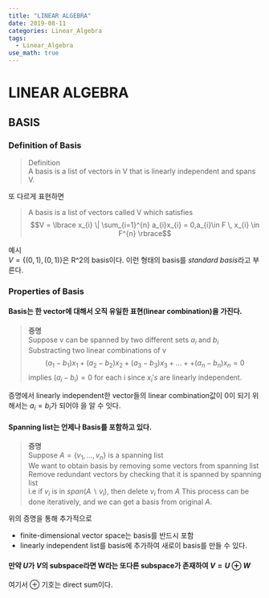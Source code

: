 ```yaml
---
title: "LINEAR ALGEBRA"
date: 2019-08-11
categories: Linear_Algebra
tags:
  - Linear_Algebra
use_math: true
---
```

# LINEAR ALGEBRA

## BASIS

### Definition of Basis

  >Definition<br>
  >A basis is a list of vectors in V that is linearly independent and spans V.

  또 다르게 표현하면<br>

  >A basis is a list of vectors called V which satisfies
  > $$V = \lbrace x_{i} \| \sum_{i=1}^{n} a_{i}x_{i} = 0,a_{i}\in F \, x_{i} \in F^{n} \rbrace$$


  예시<br>
  $V = \lbrace(0,1),(0,1)\rbrace$은 R^2의 basis이다. 이런 형태의 basis를  *standard basis*라고 부른다.

### Properties of Basis

#### Basis는 한 vector에 대해서 오직 유일한 표현(linear combination)을 가진다.
  >**증명**<br>
  >Suppose v can be spanned by two different sets ${a_{i}}$ and ${b_{i}}$<br>
  >Substracting two linear combinations of v<br>
  >$$(a_{1}-b_{1})x_{1}+(a_{2}-b_{2})x_{2}+(a_{3}-b_{3})x_{3}+...++(a_{n}-b_{n})x_{n} = 0$$
  >implies $(a_{i}-b_{i}) = 0$ for each i since $x_{i}'s$ are linearly independent.

  증명에서 linearly independent한 vector들의 linear combination값이 0이 되기 위해서는 $a_{i} = b_{i}$가 되어야 을 알 수 잇다.

#### Spanning list는 언제나 Basis를 포함하고 있다.
  >**증명**<br>
  >Suppose $A = \lbrace v_{1},...,v_{n} \rbrace$ is a spanning list</br>
  >We want to obtain basis by removing some vectors from spanning list</br>
  >Remove redundant vectors by checking that it is spanned by spanning list<br>
  >i.e if $v_{i}$ is in $span(A \backslash v_{i})$, then delete $v_{i}$ from $A$
  >This process can be done iteratively, and we can get a basis from original $A$.
  
  위의 증명을 통해 추가적으로 
  - finite-dimensional vector space는 basis를 반드시 포함
  - linearly independent list를 basis에 추가하여 새로이 basis를 만들 수 있다.
  
#### 만약 $U$가 $V$의 subspace라면 W라는 또다른 subspace가 존재하여 $V = U \oplus W$
  여기서 $\oplus$ 기호는 direct sum이다.
